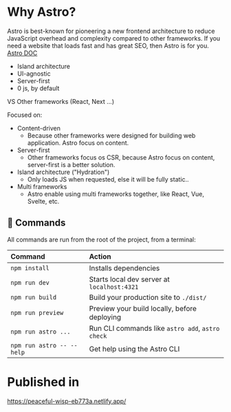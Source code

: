 # Why Astro?

Astro is best-known for pioneering a new frontend architecture to reduce JavaScript overhead and complexity compared to other frameworks. If you need a website that loads fast and has great SEO, then Astro is for you. [Astro DOC](https://docs.astro.build/en/concepts/why-astro/)

- Island architecture
- UI-agnostic
- Server-first
- 0 js, by default

VS Other frameworks (React, Next ...)

Focused on:

- Content-driven
  - Because other frameworks were designed for building web application. Astro focus on content.
- Server-first
  - Other frameworks focus os CSR, because Astro focus on content, server-first is a better solution.
- Island architecture ("Hydration")
  - Only loads JS when requested, else it will be fully static..
- Multi frameworks
  - Astro enable using multi frameworks together, like React, Vue, Svelte, etc.

## 🧞 Commands

All commands are run from the root of the project, from a terminal:

| Command                   | Action                                           |
| :------------------------ | :----------------------------------------------- |
| `npm install`             | Installs dependencies                            |
| `npm run dev`             | Starts local dev server at `localhost:4321`      |
| `npm run build`           | Build your production site to `./dist/`          |
| `npm run preview`         | Preview your build locally, before deploying     |
| `npm run astro ...`       | Run CLI commands like `astro add`, `astro check` |
| `npm run astro -- --help` | Get help using the Astro CLI                     |

# Published in

https://peaceful-wisp-eb773a.netlify.app/